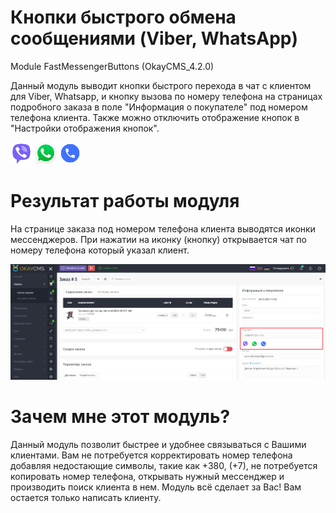 # Кнопки быстрого обмена сообщениями (Viber, WhatsApp)
Module FastMessengerButtons (OkayCMS_4.2.0)

Данный модуль выводит кнопки быстрого перехода в чат с клиентом для Viber, Whatsapp, и кнопку вызова по номеру телефона на страницах подробного заказа в поле "Информация о покупателе" под номером телефона клиента. Также можно отключить отображение кнопок в "Настройки отображения кнопок".

<img src="screenshots/viber.png" width="35" height="35" title="Viber"> <img src="screenshots/whatsapp.png" width="35" height="35" title="WhatsApp"> <img src="screenshots/phone.png" width="35" height="35" title="Phone">
<br>

# Результат работы модуля

<p>На странице заказа под номером телефона клиента выводятся иконки мессенджеров. При нажатии на иконку (кнопку) открывается чат по номеру телефона который указал клиент.</p>
<img src="screenshots/screen.png">

# Зачем мне этот модуль?

<p>Данный модуль позволит быстрее и удобнее связываться с Вашими клиентами. Вам не потребуется корректировать номер телефона добавляя недостающие символы, такие как +380, (+7), не потребуется копировать номер телефона, открывать нужный мессенджер и производить поиск клиента в нем. Модуль всё сделает за Вас! Вам остается только написать клиенту.</p>
